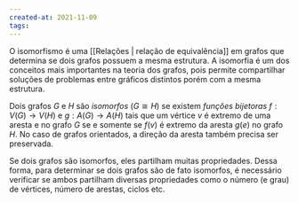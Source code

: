 ```yaml
---
created-at: 2021-11-09
tags:
---
```

O isomorfismo é uma [[Relações | relação de equivalência]] em grafos que determina se dois grafos possuem a mesma estrutura. A isomorfia é um dos conceitos mais importantes na teoria dos grafos, pois permite compartilhar soluções de problemas entre gráficos distintos porém com a mesma estrutura.

Dois grafos $G$ e $H$ são *isomorfos* ($G \cong H$) se existem *funções bijetoras* $f: V(G) \to V(H)$ e $g: A(G) \to A(H)$ tais que um vértice $v$ é extremo de uma aresta e no grafo $G$ se e somente se $f(v)$ é extremo da aresta $g(e)$ no grafo $H$. No caso de grafos orientados, a direção da aresta também precisa ser preservada.

Se dois grafos são isomorfos, eles partilham muitas propriedades. Dessa forma, para determinar se dois grafos são de fato isomorfos, é necessário verificar se ambos partilham diversas propriedades como o número (e grau) de vértices, número de arestas, ciclos etc.